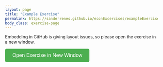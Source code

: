 ```yaml
---
layout: page
title: "Example Exercise"
permalink: https://sanderrenes.github.io/econExcercises/exampleExercise
body_class: exercise-page
---
```

Embedding in GitHub is giving layout issues, so please open the exercise in a new window. 

<button id="open-exercise" style="padding: 12px 24px; font-size: 1.2em; background-color: #4CAF50; color: white; border: none; border-radius: 5px; cursor: pointer;">
  Open Exercise in New Window
</button>

<script>
document.getElementById("open-exercise").onclick = function() {
  const exerciseUrl = "https://embed.grasple.com/exercises/fb6f746a-60e0-40a2-8aee-ab1d82ae2c25?id=95769";
  const win = window.open("", "_blank", "noopener,noreferrer,width=1200,height=800");
  if (win) {
    win.document.write(`
      <!DOCTYPE html>
      <html>
        <head>
          <title>Grasple Exercise</title>
          <style>
            html, body {
              height: 100%;
              margin: 0;
              padding: 0;
              overflow: hidden;
              background: #f4f4f4;
            }
            iframe {
              width: 100vw;
              height: 100vh;
              border: none;
              display: block;
              background: #fff;
            }
          </style>
        </head>
        <body>
          <iframe
            src="${exerciseUrl}"
            allow="clipboard-read; clipboard-write"
            title="Grasple Exercise"
          ></iframe>
        </body>
      </html>
    `);
    win.document.close();
  } else {
    alert("Popup blocked! Please allow popups for this site.");
  }
};
</script>
